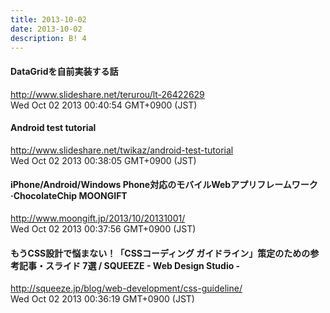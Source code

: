 ```yaml
---
title: 2013-10-02
date: 2013-10-02
description: B! 4
---
```


#### DataGridを自前実装する話
http://www.slideshare.net/terurou/lt-26422629<br>
Wed Oct 02 2013 00:40:54 GMT+0900 (JST)<br>


#### Android test tutorial
http://www.slideshare.net/twikaz/android-test-tutorial<br>
Wed Oct 02 2013 00:38:05 GMT+0900 (JST)<br>


#### iPhone/Android/Windows Phone対応のモバイルWebアプリフレームワーク·ChocolateChip MOONGIFT
http://www.moongift.jp/2013/10/20131001/<br>
Wed Oct 02 2013 00:37:56 GMT+0900 (JST)<br>


####     もうCSS設計で悩まない！「CSSコーディング ガイドライン」策定のための参考記事・スライド 7選 / SQUEEZE - Web Design Studio -  
http://squeeze.jp/blog/web-development/css-guideline/<br>
Wed Oct 02 2013 00:36:19 GMT+0900 (JST)<br>


